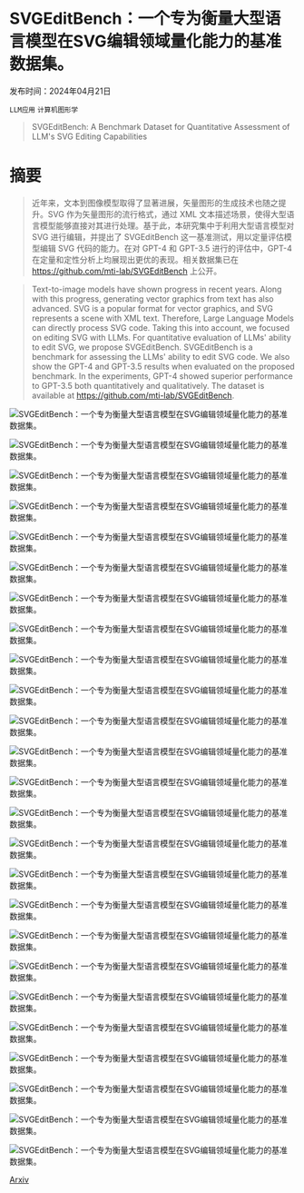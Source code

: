 # SVGEditBench：一个专为衡量大型语言模型在SVG编辑领域量化能力的基准数据集。

发布时间：2024年04月21日

`LLM应用` `计算机图形学`

> SVGEditBench: A Benchmark Dataset for Quantitative Assessment of LLM's SVG Editing Capabilities

# 摘要

> 近年来，文本到图像模型取得了显著进展，矢量图形的生成技术也随之提升。SVG 作为矢量图形的流行格式，通过 XML 文本描述场景，使得大型语言模型能够直接对其进行处理。基于此，本研究集中于利用大型语言模型对 SVG 进行编辑，并提出了 SVGEditBench 这一基准测试，用以定量评估模型编辑 SVG 代码的能力。在对 GPT-4 和 GPT-3.5 进行的评估中，GPT-4 在定量和定性分析上均展现出更优的表现。相关数据集已在 https://github.com/mti-lab/SVGEditBench 上公开。

> Text-to-image models have shown progress in recent years. Along with this progress, generating vector graphics from text has also advanced. SVG is a popular format for vector graphics, and SVG represents a scene with XML text. Therefore, Large Language Models can directly process SVG code. Taking this into account, we focused on editing SVG with LLMs. For quantitative evaluation of LLMs' ability to edit SVG, we propose SVGEditBench. SVGEditBench is a benchmark for assessing the LLMs' ability to edit SVG code. We also show the GPT-4 and GPT-3.5 results when evaluated on the proposed benchmark. In the experiments, GPT-4 showed superior performance to GPT-3.5 both quantitatively and qualitatively. The dataset is available at https://github.com/mti-lab/SVGEditBench.

![SVGEditBench：一个专为衡量大型语言模型在SVG编辑领域量化能力的基准数据集。](../../../paper_images/2404.13710/x1.png)

![SVGEditBench：一个专为衡量大型语言模型在SVG编辑领域量化能力的基准数据集。](../../../paper_images/2404.13710/x2.png)

![SVGEditBench：一个专为衡量大型语言模型在SVG编辑领域量化能力的基准数据集。](../../../paper_images/2404.13710/x3.png)

![SVGEditBench：一个专为衡量大型语言模型在SVG编辑领域量化能力的基准数据集。](../../../paper_images/2404.13710/x4.png)

![SVGEditBench：一个专为衡量大型语言模型在SVG编辑领域量化能力的基准数据集。](../../../paper_images/2404.13710/x5.png)

![SVGEditBench：一个专为衡量大型语言模型在SVG编辑领域量化能力的基准数据集。](../../../paper_images/2404.13710/x6.png)

![SVGEditBench：一个专为衡量大型语言模型在SVG编辑领域量化能力的基准数据集。](../../../paper_images/2404.13710/x7.png)

![SVGEditBench：一个专为衡量大型语言模型在SVG编辑领域量化能力的基准数据集。](../../../paper_images/2404.13710/x8.png)

![SVGEditBench：一个专为衡量大型语言模型在SVG编辑领域量化能力的基准数据集。](../../../paper_images/2404.13710/x9.png)

![SVGEditBench：一个专为衡量大型语言模型在SVG编辑领域量化能力的基准数据集。](../../../paper_images/2404.13710/x10.png)

![SVGEditBench：一个专为衡量大型语言模型在SVG编辑领域量化能力的基准数据集。](../../../paper_images/2404.13710/x11.png)

![SVGEditBench：一个专为衡量大型语言模型在SVG编辑领域量化能力的基准数据集。](../../../paper_images/2404.13710/x12.png)

![SVGEditBench：一个专为衡量大型语言模型在SVG编辑领域量化能力的基准数据集。](../../../paper_images/2404.13710/x13.png)

![SVGEditBench：一个专为衡量大型语言模型在SVG编辑领域量化能力的基准数据集。](../../../paper_images/2404.13710/x14.png)

![SVGEditBench：一个专为衡量大型语言模型在SVG编辑领域量化能力的基准数据集。](../../../paper_images/2404.13710/x15.png)

![SVGEditBench：一个专为衡量大型语言模型在SVG编辑领域量化能力的基准数据集。](../../../paper_images/2404.13710/x16.png)

![SVGEditBench：一个专为衡量大型语言模型在SVG编辑领域量化能力的基准数据集。](../../../paper_images/2404.13710/x17.png)

![SVGEditBench：一个专为衡量大型语言模型在SVG编辑领域量化能力的基准数据集。](../../../paper_images/2404.13710/x18.png)

![SVGEditBench：一个专为衡量大型语言模型在SVG编辑领域量化能力的基准数据集。](../../../paper_images/2404.13710/x19.png)

![SVGEditBench：一个专为衡量大型语言模型在SVG编辑领域量化能力的基准数据集。](../../../paper_images/2404.13710/x20.png)

![SVGEditBench：一个专为衡量大型语言模型在SVG编辑领域量化能力的基准数据集。](../../../paper_images/2404.13710/x21.png)

![SVGEditBench：一个专为衡量大型语言模型在SVG编辑领域量化能力的基准数据集。](../../../paper_images/2404.13710/x22.png)

![SVGEditBench：一个专为衡量大型语言模型在SVG编辑领域量化能力的基准数据集。](../../../paper_images/2404.13710/x23.png)

![SVGEditBench：一个专为衡量大型语言模型在SVG编辑领域量化能力的基准数据集。](../../../paper_images/2404.13710/x24.png)

![SVGEditBench：一个专为衡量大型语言模型在SVG编辑领域量化能力的基准数据集。](../../../paper_images/2404.13710/x25.png)

[Arxiv](https://arxiv.org/abs/2404.13710)